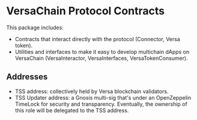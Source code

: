 # VersaChain Protocol Contracts

This package includes:
* Contracts that interact directly with the protocol (Connector, Versa token).
* Utilities and interfaces to make it easy to develop multichain dApps on VersaChain (VersaInteractor, VersaInterfaces, VersaTokenConsumer).

## Addresses

* TSS address: collectively held by Versa blockchain validators.
* TSS Updater address: a Gnosis multi-sig that's under an OpenZeppelin TimeLock for security and transparency. Eventually, the ownership of this role will be delegated to the TSS address.
